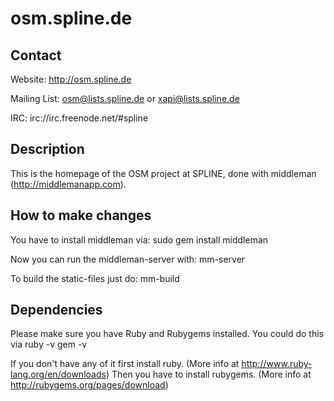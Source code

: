 osm.spline.de
======

Contact
------

Website: http://osm.spline.de

Mailing List: osm@lists.spline.de or xapi@lists.spline.de

IRC: irc://irc.freenode.net/#spline

Description
------

This is the homepage of the OSM project at SPLINE, done with middleman (http://middlemanapp.com).

How to make changes
------

You have to install middleman via:
	sudo gem install middleman

Now you can run the middleman-server with:
	mm-server

To build the static-files just do:
	mm-build

Dependencies
------

Please make sure you have Ruby and Rubygems installed. You could do this via
	ruby -v
	gem -v

If you don't have any of it first install ruby. (More info at http://www.ruby-lang.org/en/downloads)
Then you have to install rubygems. (More info at http://rubygems.org/pages/download)